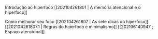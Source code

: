 Introdução ao hiperfoco
[[202104261801 | A memória atencional e o hiperfoco]]

Como melhorar seu foco
[[202104261807 | As sete dicas do hiperfoco]]
[[202104261807.1 | Regras do hiperfoco e minimalismo]]
[[202106140947 ; Espaço atencional]]